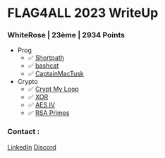 # FLAG4ALL 2023 WriteUp

### WhiteRose | 23ème | 2934 Points  

- Prog
   - ✅ [Shortpath](Prog/Shortpath/README.md)
   - ✅ [bashcat](Prog/bashcat/README.md)
   - ✅ [CaptainMacTusk](Prog/CaptainMacTusk/README.md)
- Crypto
   - ✅ [Crypt My Loop](Crypto/CryptMyLoop/README.md)
   - ✅ [XOR](Crypto/XOR/README.md)
   - ✅ [AES IV](Crypto/AESIV/README.md)
   - ✅ [RSA Primes](Crypto/RSAPrime/README.md)

### Contact : 
[LinkedIn](https://www.linkedin.com/in/mathieu-bannwarth/)
[Discord](https://discord.com/users/335381590505160704)